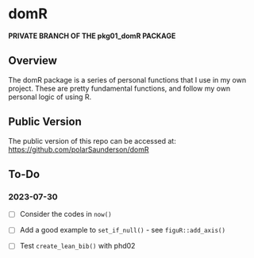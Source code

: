 # domR

**PRIVATE BRANCH OF THE pkg01_domR PACKAGE**

## Overview
The domR package is a series of personal functions that I use in my own project.
These are pretty fundamental functions, and follow my own personal logic of using R.

## Public Version
The public version of this repo can be accessed at: 
  https://github.com/polarSaunderson/domR

## To-Do
### 2023-07-30 
- [ ] Consider the codes in `now()`
- [ ] Add a good example to `set_if_null()` - see `figuR::add_axis()`
- [ ] Test `create_lean_bib()` with phd02

